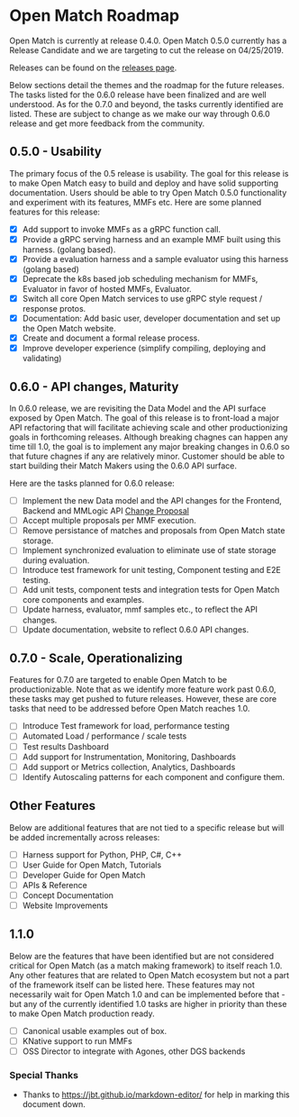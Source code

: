 # Open Match Roadmap

Open Match is currently at release 0.4.0. Open Match 0.5.0 currently has a Release Candidate and we are targeting to cut the release on 04/25/2019.

Releases can be found on the [releases page](https://github.com/googleforgames/open-match/releases).

Below sections detail the themes and the roadmap for the future releases. The tasks listed for the 0.6.0 release have been finalized and are well understood. As for the 0.7.0 and beyond, the tasks currently identified are listed. These are subject to change as we make our way through 0.6.0 release and get more feedback from the community.

## 0.5.0 - Usability

The primary focus of the 0.5 release is usability. The goal for this release is to make Open Match easy to build and deploy and have solid supporting documentation. Users should be able to try Open Match 0.5.0 functionality and experiment with its features, MMFs etc. Here are some planned features for this release:

- [X] Add support to invoke MMFs as a gRPC function call.
- [X] Provide a gRPC serving harness and an example MMF built using this harness. (golang based).
- [X] Provide a evaluation harness and a sample evaluator using this harness (golang based)
- [X] Deprecate the k8s based job scheduling mechanism for MMFs, Evaluator in favor of hosted MMFs, Evaluator.
- [X] Switch all core Open Match services to use gRPC style request / response protos.
- [X] Documentation: Add basic user, developer documentation and set up the Open Match website.
- [X] Create and document a formal release process.
- [X] Improve developer experience (simplify compiling, deploying and validating)

## 0.6.0 - API changes, Maturity

In 0.6.0 release, we are revisiting the Data Model and the API surface exposed by Open Match. The goal of this release is to front-load a major API refactoring that will facilitate achieving scale and other productionizing goals in forthcoming releases. Although breaking chagnes can happen any time till 1.0, the goal is to implement any major breaking changes in 0.6.0 so that future chagnes if any are relatively minor. Customer should be able to start building their Match Makers using the 0.6.0 API surface.

Here are the tasks planned for 0.6.0 release:

- [ ] Implement the new Data model and the API changes for the Frontend, Backend and MMLogic API [Change Proposal](https://github.com/googleforgames/open-match/issues/279)
- [ ] Accept multiple proposals per MMF execution.
- [ ] Remove persistance of matches and proposals from Open Match state storage.
- [ ] Implement synchronized evaluation to eliminate use of state storage during evaluation.
- [ ] Introduce test framework for unit testing, Component testing and E2E testing.
- [ ] Add unit tests, component tests and integration tests for Open Match core components and examples.
- [ ] Update harness, evaluator, mmf samples etc., to reflect the API changes.
- [ ] Update documentation, website to reflect 0.6.0 API changes.

## 0.7.0 - Scale, Operationalizing

Features for 0.7.0 are targeted to enable Open Match to be productionizable. Note that as we identify more feature work past 0.6.0, these tasks may get pushed to future releases. However, these are core tasks that need to be addressed before Open Match reaches 1.0.

- [ ] Introduce Test framework for load, performance testing
- [ ] Automated Load / performance / scale tests
- [ ] Test results Dashboard
- [ ] Add support for Instrumentation, Monitoring, Dashboards
- [ ] Add support or Metrics collection, Analytics, Dashboards
- [ ] Identify Autoscaling patterns for each component and configure them.

## Other Features

Below are additional features that are not tied to a specific release but will be added incrementally across releases:

- [ ] Harness support for Python, PHP, C#, C++
- [ ] User Guide for Open Match, Tutorials
- [ ] Developer Guide for Open Match
- [ ] APIs & Reference
- [ ] Concept Documentation
- [ ] Website Improvements

## 1.1.0

Below are the features that have been identified but are not considered critical for Open Match (as a match making framework) to itself reach 1.0. Any other features that are related to Open Match ecosystem but not a part of the framework itself can be listed here. These features may not necessarily wait for Open Match 1.0 and can be implemented before that - but any of the currently identified 1.0 tasks are higher in priority than these to make Open Match production ready.

- [ ] Canonical usable examples out of box.
- [ ] KNative support to run MMFs
- [ ] OSS Director to integrate with Agones, other DGS backends

### Special Thanks
- Thanks to https://jbt.github.io/markdown-editor/ for help in marking this document down.
